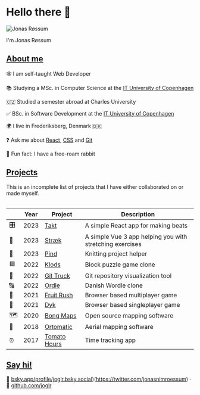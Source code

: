 # Hello there 👋

![Jonas Røssum](https://github.com/joglr.png)

I'm Jonas Røssum

## [About me](#about-me)

🕸️ I am self-taught Web Developer

📚 Studying a MSc. in Computer Science at the [IT University of Copenhagen](https://en.itu.dk)

🇨🇿 Studied a semester abroad at Charles University

✅ BSc. in Software Development at the [IT University of Copenhagen](https://en.itu.dk)

🌍 I live in Frederiksberg, Denmark 🇩🇰

❓ Ask me about [React](https://react.dev/), [CSS](https://developer.mozilla.org/en-US/docs/Web/CSS) and [Git](https://git-scm.com/)

🐇 Fun fact: I have a free-roam rabbit

## [Projects](#projects)

This is an incomplete list of projects that I have either collaborated on or made myself.
<br/><br/>

| &nbsp; | Year | Project                                                 | Description                                              |
| ------ | ---- | ------------------------------------------------------- | -------------------------------------------------------- |
| 🎛️     | 2023 | [Takt](https://takt.joglr.dev/)                       | A simple React app for making beats                   |
| 🧍     | 2023 | [Stræk](https://straek.joglr.dev/)                   | A simple Vue 3 app helping you with stretching exercises |
| 🧶     | 2023 | [Pind](https://pind.joglr.dev/)                         | Knitting project helper                                  |
| 🟩     | 2022 | [Klods](https://klods.joglr.dev/)                       | Block puzzle game clone                                  |
| 🚛     | 2022 | [Git Truck](https://github.com/git-truck/git-truck/)    | Git repository visualization tool                        |
| 🔠     | 2022 | [Ordle](https://ordle.joglr.dev/)                       | Danish Wordle clone                                      |
| 🐒     | 2021 | [Fruit Rush](https://fruit-rush.joglr.dev/)             | Browser based multiplayer game                           |
| 🦅     | 2021 | [Dyk](https://dyk.joglr.dev/)                           | Browser based singleplayer game                         |
| 🗺      | 2020 | [Bong Maps](https://github.com/bong-inc/bong-maps)      | Open source mapping software                             |
| 🤖     | 2018 | [Ortomatic](https://apps.dronekompagniet.dk/ortomatic/) | Aerial mapping software                                  |
| ⏰     | 2017 | [Tomato Hours](https://tomato-hours.joglr.dev/)         | Time tracking app                                        |

## [Say hi!](#say-hi)

🦋 [bsky.app/profile/joglr.bsky.social](https://bsky.app/profile/joglr.bsky.social))(https://twitter.com/jonasnimroessum) &middot;
🐙 [github.com/joglr](https://github.com/joglr)

